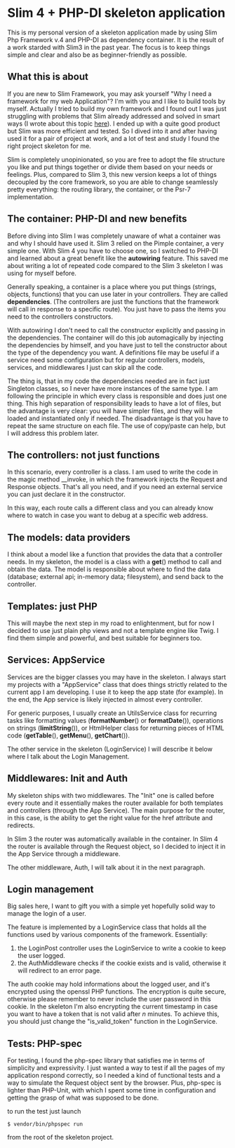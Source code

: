 # Slim 4 + PHP-DI skeleton application

This is my personal version of a skeleton application made by using Slim Php Framework v.4 and PHP-DI as dependency container.
It is the result of a work starded with Slim3 in the past year. The focus is to keep things simple and clear and also be as beginner-friendly as possible. 

## What this is about

If you are new to Slim Framework, you may ask yourself "Why I need a framework for my web Application"? I'm with you and I like to build tools by myself. Actually I tried to build my own framework and I found out I was just struggling with problems that Slim already addressed and solved in smart ways (I wrote about this topic [here](https://medium.com/@paooolino/why-i-choose-slim-framework-for-my-php-web-development-3b087e6d09fc)). I ended up with a quite good product but Slim was more efficient and tested. So I dived into it and after having used it for a pair of project at work, and a lot of test and study I found the right project skeleton for me.

Slim is completely unopinionated, so you are free to adopt the file structure you like and put things together or divide them based on your needs or feelings. Plus, compared to Slim 3, this new version keeps a lot of things decoupled by the core framework, so you are able to change seamlessly pretty everything: the routing library, the container, or the Psr-7 implementation.

## The container: PHP-DI and new benefits

Before diving into Slim I was completely unaware of what a container was and why I should have used it. Slim 3 relied on the Pimple container, a very simple one. With Slim 4 you have to choose one, so I switched to PHP-DI and learned about a great benefit like the **autowiring** feature. This saved me about writing a lot of repeated code compared to the Slim 3 skeleton I was using for myself before.

Generally speaking, a container is a place where you put things (strings, objects, functions) that you can use later in your controllers. They are called **dependencies**. (The controllers are just the functions that the framework will call in response to a specific route). You just have to pass the items you need to the controllers constructors.

With autowiring I don't need to call the constructor explicitly and passing in the dependencies. The container will do this job automagically by injecting the dependencies by himself, and you have just to tell the constructor about the type of the dependency you want. A definitions file may be useful if a service need some configuration but for regular controllers, models, services, and middlewares I just can skip all the code.

The thing is, that in my code the dependencies needed are in fact just Singleton classes, so I never have more instances of the same type. I am following the principle in which every class is responsible and does just one thing. This high separation of responsibility leads to have a lot of files, but the advantage is very clear: you will have simpler files, and they will be loaded and instantiated only if needed. The disadvantage is that you have to repeat the same structure on each file. The use of copy/paste can help, but I will address this problem later.

## The controllers: not just functions

In this scenario, every controller is a class. I am used to write the code in the magic method __invoke, in which the framework injects the Request and Response objects. That's all you need, and if you need an external service you can just declare it in the constructor.

In this way, each route calls a different class and you can already know where to watch in case you want to debug at a specific web address.

## The models: data providers

I think about a model like a function that provides the data that a controller needs. In my skeleton, the model is a class with a **get**() method to call and obtain the data. The model is responsible about where to find the data (database; external api; in-memory data; filesystem), and send back to the controller.

## Templates: just PHP

This will maybe the next step in my road to enlightenment, but for now I decided to use just plain php views and not a template engine like Twig. I find them simple and powerful, and best suitable for beginners too.

## Services: AppService

Services are the bigger classes you may have in the skeleton. I always start my projects with a "AppService" class that does things strictly related to the current app I am developing. I use it to keep the app state (for example). In the end, the App service is likely injected in almost every controller.

For generic purposes, I usually create an UtilsService class for recurring tasks like formatting values (**formatNumber**() or **formatDate**()), operations on strings (**limitString**()), or HtmlHelper class for returning pieces of HTML code (**getTable**(), **getMenu**(), **getChart**()).

The other service in the skeleton (LoginService) I will describe it below where I talk about the Login Management.

## Middlewares: Init and Auth

My skeleton ships with two middlewares. The "Init" one is called before every route and it essentially makes the router available for both templates and controllers (through the App Service). The main purpose for the router, in this case, is the ability to get the right value for the href attribute and redirects.

In Slim 3 the router was automatically available in the container. In Slim 4 the router is available through the Request object, so I decided to inject it in the App Service through a middleware.

The other middleware, Auth, I will talk about it in the next paragraph.


## Login management

Big sales here, I want to gift you with a simple yet hopefully solid way to manage the login of a user.

The feature is implemented by a LoginService class that holds all the functions used by various components of the framework. Essentially:

1) the LoginPost controller uses the LoginService to write a cookie to keep the user logged.
2) the AuthMiddleware checks if the cookie exists and is valid, otherwise it will redirect to an error page.

The auth cookie may hold informations about the logged user, and it's encrypted using the openssl PHP functions. The encryption is quite secure, otherwise please remember to never include the user password in this cookie. In the skeleton I'm also encrypting the current timestamp in case you want to have a token that is not valid after *n* minutes. To achieve this, you should just change the "is_valid_token" function in the LoginService.

## Tests: PHP-spec

For testing, I found the php-spec library that satisfies me in terms of simplicity and expressivity. I just wanted a way to test if all the pages of my application respond correctly, so I needed a kind of functional tests and a way to simulate the Request object sent by the browser. Plus, php-spec is lighter than PHP-Unit, with which I spent some time in configuration and getting the grasp of what was supposed to be done.

to run the test just launch

    $ vendor/bin/phpspec run

from the root of the skeleton project.


